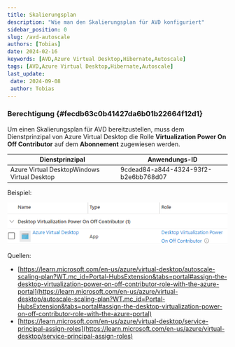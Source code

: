 ```yaml
---
title: Skalierungsplan
description: "Wie man den Skalierungsplan für AVD konfiguriert"
sidebar_position: 0
slug: /avd-autoscale
authors: [Tobias]
date: 2024-02-16
keywords: [AVD,Azure Virtual Desktop,Hibernate,Autoscale]
tags: [AVD,Azure Virtual Desktop,Hibernate,Autoscale]
last_update: 
 date: 2024-09-08
 author: Tobias
---
```


### Berechtigung {#fecdb63c0b41427da6b01b22664f12d1}

Um einen Skalierungsplan für AVD bereitzustellen, muss dem Dienstprinzipal von Azure Virtual Desktop die Rolle **Virtualization Power On Off Contributor** auf dem **Abonnement** zugewiesen werden.

| Dienstprinzipal                             | Anwendungs-ID                        |
| ------------------------------------------- | ------------------------------------ |
| Azure Virtual DesktopWindows Virtual Desktop | 9cdead84-a844-4324-93f2-b2e6bb768d07 |

Beispiel:

![](./avd-autoscale.fd0fa36d-1da6-43ac-98b3-8ec2b46bcb40.png)

Quellen:

- [https://learn.microsoft.com/en-us/azure/virtual-desktop/autoscale-scaling-plan?WT.mc_id=Portal-HubsExtension&tabs=portal#assign-the-desktop-virtualization-power-on-off-contributor-role-with-the-azure-portal](https://learn.microsoft.com/en-us/azure/virtual-desktop/autoscale-scaling-plan?WT.mc_id=Portal-HubsExtension&tabs=portal#assign-the-desktop-virtualization-power-on-off-contributor-role-with-the-azure-portal)
- [https://learn.microsoft.com/en-us/azure/virtual-desktop/service-principal-assign-roles](https://learn.microsoft.com/en-us/azure/virtual-desktop/service-principal-assign-roles)
